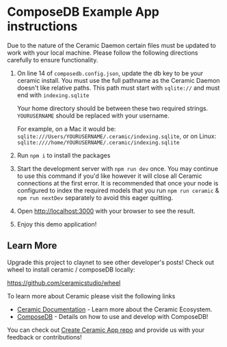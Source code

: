 # ComposeDB Example App instructions

Due to the nature of the Ceramic Daemon certain files must be updated to work with your local machine. Please follow the following directions carefully to ensure functionality.

1. On line 14 of `composedb.config.json`, update the db key to be your ceramic install.
   You must use the full pathname as the Ceramic Daemon doesn't like relative paths. This path must start with `sqlite://` and must end with `indexing.sqlite`

    Your home directory should be between these two required strings. `YOURUSERNAME` should be replaced with your username.

    For example, on a Mac it would be: `sqlite:///Users/YOURUSERNAME/.ceramic/indexing.sqlite`, or on Linux: `sqlite:////home/YOURUSERNAME/.ceramic/indexing.sqlite`

2. Run `npm i` to install the packages
3. Start the development server with `npm run dev` once. You may continue to use this command if you'd like however it will close all Ceramic connections at the first error. It is recommended that once your node is configured to index the required models that you run `npm run ceramic` & `npm run nextDev` separately to avoid this eager quitting.
4. Open [http://localhost:3000](http://localhost:3000) with your browser to see the result.
5. Enjoy this demo application!

## Learn More

Upgrade this project to claynet to see other developer's posts! Check out wheel to install ceramic / composeDB locally:

https://github.com/ceramicstudio/wheel

To learn more about Ceramic please visit the following links

-   [Ceramic Documentation](https://developers.ceramic.network/learn/welcome/) - Learn more about the Ceramic Ecosystem.
-   [ComposeDB](https://composedb.js.org/) - Details on how to use and develop with ComposeDB!

You can check out [Create Ceramic App repo](https://github.com/ceramicstudio/create-ceramic-app) and provide us with your feedback or contributions!
